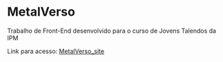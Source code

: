 # MetalVerso

<p>Trabalho de Front-End desenvolvido para o curso de Jovens Talendos da IPM</p>
<p>Link para acesso: <a href ="https://pedro-korb.github.io/MetalVerso_site/"> MetalVerso_site</a></p>
 
